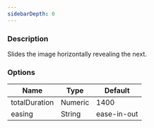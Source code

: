 ```yaml
---
sidebarDepth: 0
---
```


### Description

Slides the image horizontally revealing the next.

### Options

| Name          | Type    | Default     |
| ------------- | ------- | ----------- |
| totalDuration | Numeric | 1400        |
| easing        | String  | ease-in-out |
